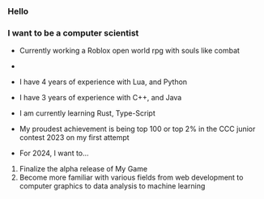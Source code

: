 ### Hello
### I want to be a computer scientist

- Currently working a Roblox open world rpg with souls like combat
- 
- I have 4 years of experience with Lua, and Python
- I have 3 years of experience with C++, and Java

- I am currently learning Rust, Type-Script

- My proudest achievement is being top 100 or top 2% in the CCC junior contest 2023 on my first attempt

- For 2024, I want to...
1. Finalize the alpha release of My Game
2. Become more familiar with various fields from web development to computer graphics to data analysis to machine learning
<!--
**Modas101/Modas101** is a ✨ _special_ ✨ repository because its `README.md` (this file) appears on your GitHub profile.

Here are some ideas to get you started:

- 🔭 I’m currently working on ...
- 🌱 I’m currently learning ...
- 👯 I’m looking to collaborate on ...
- 🤔 I’m looking for help with ...
- 💬 Ask me about ...
- 📫 How to reach me: ...
- 😄 Pronouns: ...
- ⚡ Fun fact: ...
-->
